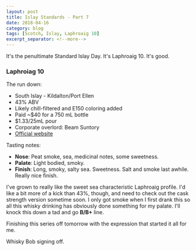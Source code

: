 ```yaml
---
layout: post
title: Islay Standards - Part 7
date: 2018-04-16
category: blog
tags: [Scotch, Islay, Laphroaig 10]
excerpt_separator: <!--more-->
---
```


It's the penultimate Standard Islay Day. It's Laphroaig 10. It's good.

<!--more-->

### Laphroiag 10

The run down:
* South Islay - Kildalton/Port Ellen
* 43% ABV
* Likely chill-filtered and E150 coloring added
* Paid ~$40 for a 750 mL bottle
* $1.33/25mL pour
* Corporate overlord: Beam Suntory
* [Official website](https://www.laphroaig.com/product/laphroaig-10-year-old/)

Tasting notes:
* **Nose**: Peat smoke, sea, medicinal notes, some sweetness.
* **Palate**: Light bodied, smoky.
* **Finish**: Long, smoky, salty sea. Sweetness. Salt and smoke last awhile. Really nice finish.

I've grown to really like the sweet sea characteristic Laphroaig profile. I'd like a bit more of a kick than 43%, though, and need to check out the cask strength version sometime soon. I only got smoke when I first drank this so all this whisky drinking has obviously done something for my palate. I'll knock this down a tad and go **B/B+** line.

Finishing this series off tomorrow with the expression that started it all for me.

Whisky Bob signing off.
